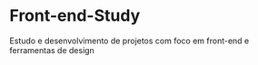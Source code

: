 # Front-end-Study
Estudo e desenvolvimento de projetos com foco em front-end e ferramentas de design
